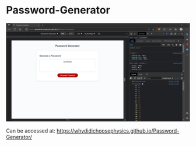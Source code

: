 # Password-Generator

![My Image](gen_screen.png)

Can be accessed at:
https://whydidichoosephysics.github.io/Password-Generator/

